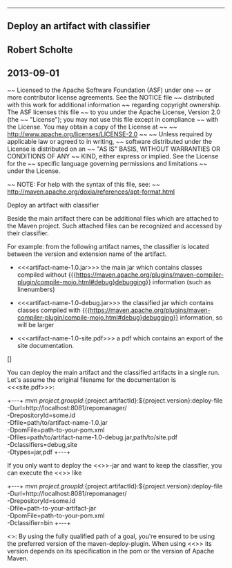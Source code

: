   ----
  Deploy an artifact with classifier
  ------
  Robert Scholte 
  ------
  2013-09-01
  ------

~~ Licensed to the Apache Software Foundation (ASF) under one
~~ or more contributor license agreements.  See the NOTICE file
~~ distributed with this work for additional information
~~ regarding copyright ownership.  The ASF licenses this file
~~ to you under the Apache License, Version 2.0 (the
~~ "License"); you may not use this file except in compliance
~~ with the License.  You may obtain a copy of the License at
~~
~~   http://www.apache.org/licenses/LICENSE-2.0
~~
~~ Unless required by applicable law or agreed to in writing,
~~ software distributed under the License is distributed on an
~~ "AS IS" BASIS, WITHOUT WARRANTIES OR CONDITIONS OF ANY
~~ KIND, either express or implied.  See the License for the
~~ specific language governing permissions and limitations
~~ under the License.

~~ NOTE: For help with the syntax of this file, see:
~~ http://maven.apache.org/doxia/references/apt-format.html

Deploy an artifact with classifier

  Beside the main artifact there can be additional files which are attached to the Maven project. Such attached files can be recognized and accessed by their classifier.

  For example: from the following artifact names, the classifier is located between the version and extension name of the artifact.

  * <<<artifact-name-1.0.jar>>> the main jar which contains classes compiled without {{{https://maven.apache.org/plugins/maven-compiler-plugin/compile-mojo.html#debug}debugging}} information (such as linenumbers)

  * <<<artifact-name-1.0-debug.jar>>> the classified jar which contains classes compiled with {{{https://maven.apache.org/plugins/maven-compiler-plugin/compile-mojo.html#debug}debugging}} information, so will be larger

  * <<<artifact-name-1.0-site.pdf>>> a pdf which contains an export of the site documentation. 

  []

  You can deploy the main artifact and the classified artifacts in a single run. Let's assume the original filename for the documentation is <<<site.pdf>>>: 

+---+
mvn ${project.groupId}:${project.artifactId}:${project.version}:deploy-file -Durl=http://localhost:8081/repomanager/ \
                                                                            -DrepositoryId=some.id \
                                                                            -Dfile=path/to/artifact-name-1.0.jar \
                                                                            -DpomFile=path-to-your-pom.xml \
                                                                            -Dfiles=path/to/artifact-name-1.0-debug.jar,path/to/site.pdf \
                                                                            -Dclassifiers=debug,site \
                                                                            -Dtypes=jar,pdf
+---+

  If you only want to deploy the <<<debug>>>-jar and want to keep the classifier, you can execute the <<<deploy-file>>> like

+---+
mvn ${project.groupId}:${project.artifactId}:${project.version}:deploy-file -Durl=http://localhost:8081/repomanager/ \
                                                                            -DrepositoryId=some.id \
                                                                            -Dfile=path-to-your-artifact-jar \
                                                                            -DpomFile=path-to-your-pom.xml \
                                                                            -Dclassifier=bin
+---+

  <<Note>>: By using the fully qualified path of a goal, you're ensured to be using the preferred version of the maven-deploy-plugin. When using <<<mvn deploy:deploy-file>>> 
  its version depends on its specification in the pom or the version of Apache Maven.
